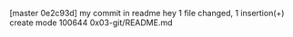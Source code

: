 [master 0e2c93d] my commit in readme hey
 1 file changed, 1 insertion(+)
 create mode 100644 0x03-git/README.md
